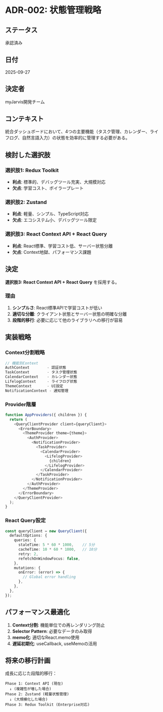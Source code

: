 # ADR-002: 状態管理戦略

## ステータス
承認済み

## 日付
2025-09-27

## 決定者
myJarvis開発チーム

## コンテキスト

統合ダッシュボードにおいて、4つの主要機能（タスク管理、カレンダー、ライフログ、自然言語入力）の状態を効率的に管理する必要がある。

## 検討した選択肢

### 選択肢1: Redux Toolkit
- **利点**: 標準的、デバッグツール充実、大規模対応
- **欠点**: 学習コスト、ボイラープレート

### 選択肢2: Zustand
- **利点**: 軽量、シンプル、TypeScript対応
- **欠点**: エコシステム小、デバッグツール限定

### 選択肢3: React Context API + React Query
- **利点**: React標準、学習コスト低、サーバー状態分離
- **欠点**: Context地獄、パフォーマンス課題

## 決定

**選択肢3: React Context API + React Query** を採用する。

### 理由

1. **シンプルさ**: React標準APIで学習コストが低い
2. **適切な分離**: クライアント状態とサーバー状態の明確な分離
3. **段階的移行**: 必要に応じて他のライブラリへの移行が容易

## 実装戦略

### Context分割戦略
```typescript
// 機能別Context
AuthContext        - 認証状態
TaskContext        - タスク管理状態
CalendarContext    - カレンダー状態
LifelogContext     - ライフログ状態
ThemeContext       - UI設定
NotificationContext - 通知管理
```

### Provider階層
```typescript
function AppProviders({ children }) {
  return (
    <QueryClientProvider client={queryClient}>
      <ErrorBoundary>
        <ThemeProvider theme={theme}>
          <AuthProvider>
            <NotificationProvider>
              <TaskProvider>
                <CalendarProvider>
                  <LifelogProvider>
                    {children}
                  </LifelogProvider>
                </CalendarProvider>
              </TaskProvider>
            </NotificationProvider>
          </AuthProvider>
        </ThemeProvider>
      </ErrorBoundary>
    </QueryClientProvider>
  );
}
```

### React Query設定
```typescript
const queryClient = new QueryClient({
  defaultOptions: {
    queries: {
      staleTime: 5 * 60 * 1000,    // 5分
      cacheTime: 10 * 60 * 1000,   // 10分
      retry: 2,
      refetchOnWindowFocus: false,
    },
    mutations: {
      onError: (error) => {
        // Global error handling
      },
    },
  },
});
```

## パフォーマンス最適化

1. **Context分割**: 機能単位での再レンダリング防止
2. **Selector Pattern**: 必要なデータのみ取得
3. **memo化**: 適切なReact.memo使用
4. **遅延初期化**: useCallback, useMemoの活用

## 将来の移行計画

成長に応じた段階的移行：
```
Phase 1: Context API (現在)
  ↓ (複雑性が増した場合)
Phase 2: Zustand (軽量状態管理)
  ↓ (大規模化した場合)
Phase 3: Redux Toolkit (Enterprise対応)
```